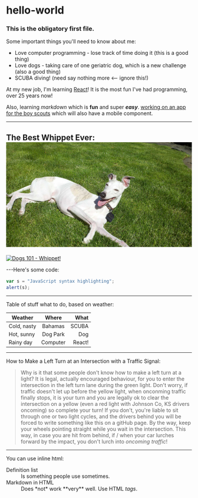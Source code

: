 # hello-world
### This is the obligatory first file.   

<p>Some important things you'll need to know about me:</p>

* Love computer programming - lose track of time doing it (this is a good thing)
* Love dogs - taking care of one geriatric dog, which is a new challenge (also a good thing)
* SCUBA diving! (need say nothing more <-- ignore this!)

At my new job, I'm learning [React](https://reactjs.org/)!  It is the most fun I've had programming, over 25 years now!

Also, learning *markdown* which is **fun** and super **_easy_**.
[working on an app for the boy scouts](link.to.be.published@here.com) which will also have a mobile component.

---
The Best Whippet Ever: 
![The Best Whippet Ever](https://github.com/almondbrother7/hello-world/blob/master/Julio.JPG "Julio")
---
[![Dogs 101 - Whippet!](http://img.youtube.com/vi/YOUTUBE_VIDEO_ID_HERE/0.jpg)](https://www.youtube.com/watch?v=YmTTUPLrc5M)


---Here's some code:
```javascript
var s = "JavaScript syntax highlighting";
alert(s);
```

---
Table of stuff what to do, based on weather:

| Weather        | Where           | What  |
| ------------- |:-------------:| -----:|
| Cold, nasty      | Bahamas | SCUBA |
| Hot, sunny      | Dog Park      |   Dog |
| Rainy day | Computer      |   React! |

---
How to Make a Left Turn at an Intersection with a Traffic Signal:
> Why is it that some people don't know how to make a left turn at a light?  It is legal, actually encouraged behaviour, for you to enter the intersection in the left turn lane during the green light.  Don't worry, if traffic doesn't let up before the yellow light, when onconming traffic finally stops, it is your turn and you are legally ok to clear the intersection on a yellow (even a red light with Johnson Co, KS drivers oncoming) so complete your turn!  If you don't, you're liable to sit through one or two light cycles, and the drivers behind you will be forced to write something like this on a gitHub page.  By the way, keep your wheels pointing straight while you wait in the intersection.  This way, in case you are hit from behind, if / when your car lurches forward by the impact, you don't lurch into *oncoming traffic*!

---
You can use inline html:
<dl>
  <dt>Definition list</dt>
  <dd>Is something people use sometimes.</dd>

  <dt>Markdown in HTML</dt>
  <dd>Does *not* work **very** well. Use HTML <em>tags</em>.</dd>
</dl>
